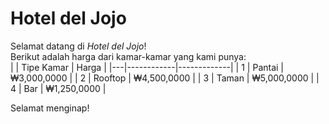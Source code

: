 # Hotel del Jojo  
Selamat datang di *Hotel del Jojo*!  
Berikut adalah harga dari kamar-kamar yang kami punya:  
|   | Tipe Kamar | Harga       |
|---|------------|-------------|
| 1 | Pantai     | ₩3,000,0000 |
| 2 | Rooftop    | ₩4,500,0000 |
| 3 | Taman      | ₩5,000,0000 |
| 4 | Bar        | ₩1,250,0000 |

Selamat menginap!
